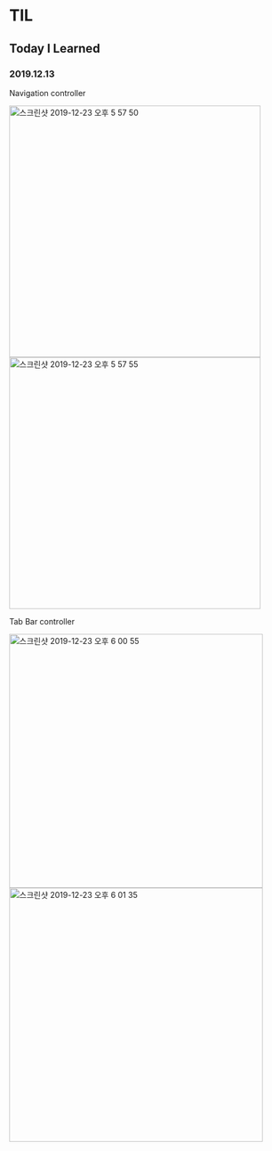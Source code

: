 # TIL
## Today I Learned


### 2019.12.13


Navigation controller

<img width="452" alt="스크린샷 2019-12-23 오후 5 57 50" src="https://user-images.githubusercontent.com/57229970/71347918-bfc33500-25ae-11ea-8d6b-cc84645be514.png">

<img width="452" alt="스크린샷 2019-12-23 오후 5 57 55" src="https://user-images.githubusercontent.com/57229970/71347950-d6698c00-25ae-11ea-92a4-d1d8b29a12ac.png">



Tab Bar controller

<img width="456" alt="스크린샷 2019-12-23 오후 6 00 55" src="https://user-images.githubusercontent.com/57229970/71347990-e5e8d500-25ae-11ea-89bb-be6cf068af31.png">


<img width="456" alt="스크린샷 2019-12-23 오후 6 01 35" src="https://user-images.githubusercontent.com/57229970/71348022-f436f100-25ae-11ea-84e7-c3c1b5e38be2.png">





